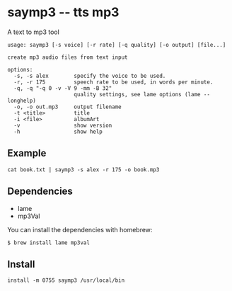 # saymp3 -- tts mp3

A text to mp3 tool

    usage: saymp3 [-s voice] [-r rate] [-q quality] [-o output] [file...]

    create mp3 audio files from text input

    options:
      -s, -s alex        specify the voice to be used.
      -r, -r 175         speech rate to be used, in words per minute.
      -q, -q "-q 0 -v -V 9 -mm -B 32"
                         quality settings, see lame options (lame --longhelp)
      -o, -o out.mp3     output filename
      -t <title>         title
      -i <file>          albumArt
      -v                 show version
      -h                 show help


## Example

    cat book.txt | saymp3 -s alex -r 175 -o book.mp3

## Dependencies

 - lame
 - mp3Val

You can install the dependencies with homebrew:

    $ brew install lame mp3val


## Install

    install -m 0755 saymp3 /usr/local/bin
